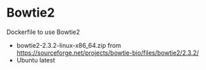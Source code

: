 # Bowtie2
Dockerfile to use Bowtie2

- bowtie2-2.3.2-linux-x86_64.zip from https://sourceforge.net/projects/bowtie-bio/files/bowtie2/2.3.2/
- Ubuntu latest
